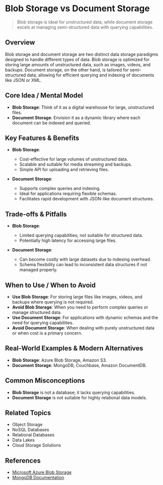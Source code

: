 # Blob Storage vs Document Storage

> Blob storage is ideal for unstructured data, while document storage excels at managing semi-structured data with querying capabilities.

## Overview
Blob storage and document storage are two distinct data storage paradigms designed to handle different types of data. Blob storage is optimized for storing large amounts of unstructured data, such as images, videos, and backups. Document storage, on the other hand, is tailored for semi-structured data, allowing for efficient querying and indexing of documents like JSON or XML.

## Core Idea / Mental Model
- **Blob Storage**: Think of it as a digital warehouse for large, unstructured files.
- **Document Storage**: Envision it as a dynamic library where each document can be indexed and queried.

## Key Features & Benefits
- **Blob Storage**:
  - Cost-effective for large volumes of unstructured data.
  - Scalable and suitable for media streaming and backups.
  - Simple API for uploading and retrieving files.
  
- **Document Storage**:
  - Supports complex queries and indexing.
  - Ideal for applications requiring flexible schemas.
  - Facilitates rapid development with JSON-like document structures.

## Trade-offs & Pitfalls
- **Blob Storage**:
  - Limited querying capabilities; not suitable for structured data.
  - Potentially high latency for accessing large files.

- **Document Storage**:
  - Can become costly with large datasets due to indexing overhead.
  - Schema flexibility can lead to inconsistent data structures if not managed properly.

## When to Use / When to Avoid
- **Use Blob Storage**: For storing large files like images, videos, and backups where querying is not required.
- **Avoid Blob Storage**: When you need to perform complex queries or manage structured data.
- **Use Document Storage**: For applications with dynamic schemas and the need for querying capabilities.
- **Avoid Document Storage**: When dealing with purely unstructured data or when cost is a primary concern.

## Real-World Examples & Modern Alternatives
- **Blob Storage**: Azure Blob Storage, Amazon S3.
- **Document Storage**: MongoDB, Couchbase, Amazon DocumentDB.

## Common Misconceptions
- **Blob Storage** is not a database; it lacks querying capabilities.
- **Document Storage** is not suitable for highly relational data models.

## Related Topics
- Object Storage
- NoSQL Databases
- Relational Databases
- Data Lakes
- Cloud Storage Solutions

## References
- [Microsoft Azure Blob Storage](https://azure.microsoft.com/en-us/services/storage/blobs/)
- [MongoDB Documentation](https://www.mongodb.com/docs/)